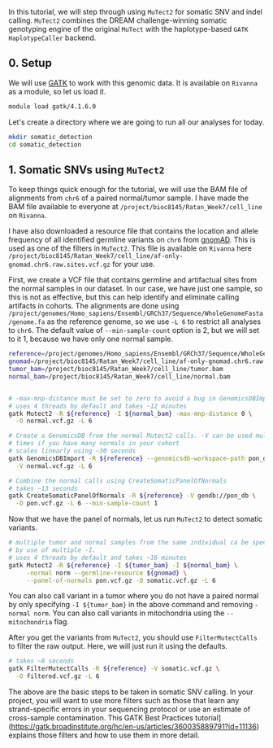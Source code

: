 In this tutorial, we will step through using `MuTect2` for somatic SNV and indel calling. `MuTect2` combines the DREAM challenge-winning somatic genotyping engine of the original `MuTect` with the haplotype-based `GATK HaplotypeCaller` backend. 

## 0. Setup

We will use [GATK](https://gatk.broadinstitute.org/hc/en-us) to work with this genomic data. It is available on `Rivanna` as a module, so let us load it.

```bash
module load gatk/4.1.6.0 
```

Let's create a directory where we are going to run all our analyses for today.

```bash
mkdir somatic_detection
cd somatic_detection
```

## 1. Somatic SNVs using `MuTect2`

To keep things quick enough for the tutorial, we will use the BAM file of alignments from `chr6` of a paired normal/tumor sample. I have made the BAM file available to everyone at `/project/bioc8145/Ratan_Week7/cell_line` on `Rivanna`. 

I have also downloaded a resource file that contains the location and allele frequency of all identified germline variants on `chr6` from [gnomAD](https://gnomad.broadinstitute.org). This is used as one of the filters in `MuTect2`. This file is available on `Rivanna` here `/project/bioc8145/Ratan_Week7/cell_line/af-only-gnomad.chr6.raw.sites.vcf.gz` for your use.

First, we create a VCF file that contains germline and artifactual sites from the normal samples in our dataset. In our case, we have just one sample, so this is not as effective, but this can help identify and eliminate calling artifacts in cohorts. The alignments are done using `/project/genomes/Homo_sapiens/Ensembl/GRCh37/Sequence/WholeGenomeFasta/genome.fa` as the reference genome, so we use `-L 6` to restrict all analyses to `chr6`. The default value of `--min-sample-count` option is 2, but we will set to it 1, because we have only one normal sample.


```bash
reference=/project/genomes/Homo_sapiens/Ensembl/GRCh37/Sequence/WholeGenomeFasta/genome.fa
gnomad=/project/bioc8145/Ratan_Week7/cell_line/af-only-gnomad.chr6.raw.sites.vcf.gz
tumor_bam=/project/bioc8145/Ratan_Week7/cell_line/tumor.bam
normal_bam=/project/bioc8145/Ratan_Week7/cell_line/normal.bam


# -max-mnp-distance must be set to zero to avoid a bug in GenomicsDBImport
# uses 4 threads by default and takes ~12 minutes 
gatk Mutect2 -R ${reference} -I ${normal_bam} -max-mnp-distance 0 \
  -O normal.vcf.gz -L 6

# Create a GenomicsDB from the normal Mutect2 calls. -V can be used multiple
# times if you have many normals in your cohort
# scales linearly using ~30 seconds
gatk GenomicsDBImport -R ${reference} --genomicsdb-workspace-path pon_db \
  -V normal.vcf.gz -L 6

# Combine the normal calls using CreateSomaticPanelOfNormals
# takes ~13 seconds
gatk CreateSomaticPanelOfNormals -R ${reference} -V gendb://pon_db \
  -O pon.vcf.gz -L 6 --min-sample-count 1
```

Now that we have the panel of normals, let us run `MuTect2` to detect somatic variants. 

```bash
# multiple tumor and normal samples from the same individual ca be specified
# by use of multiple -I.
# uses 4 threads by default and takes ~16 minutes
gatk Mutect2 -R ${reference} -I ${tumor_bam} -I ${normal_bam} \
     -normal norm --germline-resource ${gnomad} \
     --panel-of-normals pon.vcf.gz -O somatic.vcf.gz -L 6
```

You can also call variant in a tumor where you do not have a paired normal by only specifying `-I ${tumor_bam}` in the above command and removing `-normal norm`. You can also call variants in mitochondria using the `--mitochondria` flag.

After you get the variants from `MuTect2`, you should use `FilterMutectCalls` to filter the raw output. Here, we will just run it using the defaults.

```bash
# takes ~8 seconds
gatk FilterMutectCalls -R ${reference} -V somatic.vcf.gz \
  -O filtered.vcf.gz -L 6
```

The above are the basic steps to be taken in somatic SNV calling. In your project, you will want to use more filters such as those that learn any strand-specific errors in your sequencing protocol or use an estimate of cross-sample contamination.  This GATK Best Practices tutorial](https://gatk.broadinstitute.org/hc/en-us/articles/360035889791?id=11136) explains those filters and how to use them in more detail.

